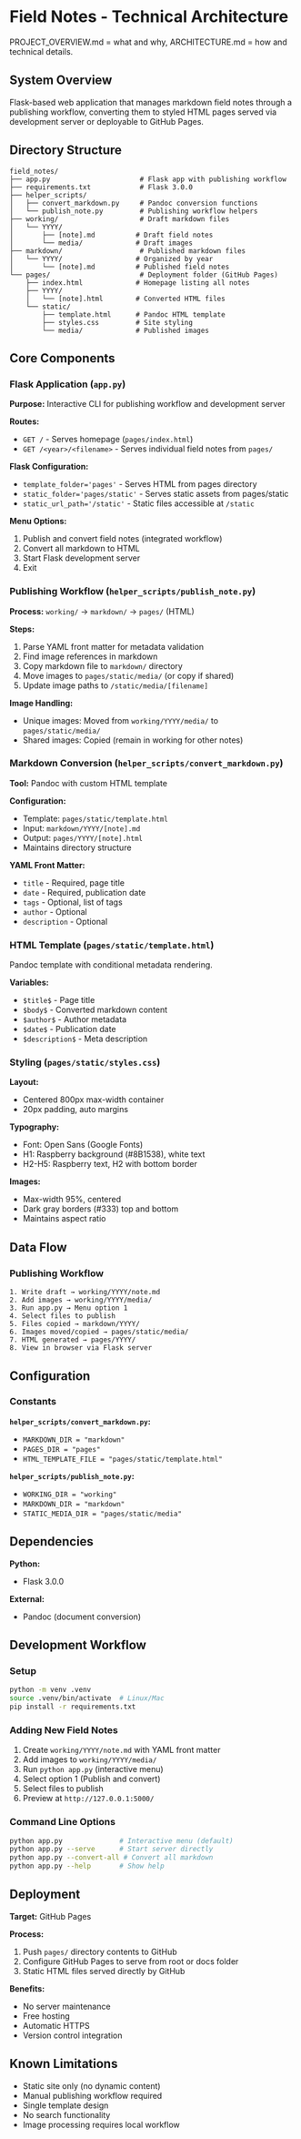 # Field Notes - Technical Architecture

PROJECT_OVERVIEW.md = what and why, ARCHITECTURE.md = how and technical details.

## System Overview

Flask-based web application that manages markdown field notes through a publishing workflow, converting them to styled HTML pages served via development server or deployable to GitHub Pages.

## Directory Structure

```
field_notes/
├── app.py                      # Flask app with publishing workflow
├── requirements.txt            # Flask 3.0.0
├── helper_scripts/
│   ├── convert_markdown.py     # Pandoc conversion functions
│   └── publish_note.py         # Publishing workflow helpers
├── working/                    # Draft markdown files
│   └── YYYY/
│       ├── [note].md          # Draft field notes
│       └── media/             # Draft images
├── markdown/                   # Published markdown files
│   └── YYYY/                  # Organized by year
│       └── [note].md          # Published field notes
└── pages/                      # Deployment folder (GitHub Pages)
    ├── index.html             # Homepage listing all notes
    ├── YYYY/
    │   └── [note].html        # Converted HTML files
    └── static/
        ├── template.html      # Pandoc HTML template
        ├── styles.css         # Site styling
        └── media/             # Published images
```

## Core Components

### Flask Application (`app.py`)

**Purpose:** Interactive CLI for publishing workflow and development server

**Routes:**
- `GET /` - Serves homepage (`pages/index.html`)
- `GET /<year>/<filename>` - Serves individual field notes from `pages/`

**Flask Configuration:**
- `template_folder='pages'` - Serves HTML from pages directory
- `static_folder='pages/static'` - Serves static assets from pages/static
- `static_url_path='/static'` - Static files accessible at `/static`

**Menu Options:**
1. Publish and convert field notes (integrated workflow)
2. Convert all markdown to HTML
3. Start Flask development server
4. Exit

### Publishing Workflow (`helper_scripts/publish_note.py`)

**Process:** `working/` → `markdown/` → `pages/` (HTML)

**Steps:**
1. Parse YAML front matter for metadata validation
2. Find image references in markdown
3. Copy markdown file to `markdown/` directory
4. Move images to `pages/static/media/` (or copy if shared)
5. Update image paths to `/static/media/[filename]`

**Image Handling:**
- Unique images: Moved from `working/YYYY/media/` to `pages/static/media/`
- Shared images: Copied (remain in working for other notes)

### Markdown Conversion (`helper_scripts/convert_markdown.py`)

**Tool:** Pandoc with custom HTML template

**Configuration:**
- Template: `pages/static/template.html`
- Input: `markdown/YYYY/[note].md`
- Output: `pages/YYYY/[note].html`
- Maintains directory structure

**YAML Front Matter:**
- `title` - Required, page title
- `date` - Required, publication date
- `tags` - Optional, list of tags
- `author` - Optional
- `description` - Optional

### HTML Template (`pages/static/template.html`)

Pandoc template with conditional metadata rendering.

**Variables:**
- `$title$` - Page title
- `$body$` - Converted markdown content
- `$author$` - Author metadata
- `$date$` - Publication date
- `$description$` - Meta description

### Styling (`pages/static/styles.css`)

**Layout:**
- Centered 800px max-width container
- 20px padding, auto margins

**Typography:**
- Font: Open Sans (Google Fonts)
- H1: Raspberry background (#8B1538), white text
- H2-H5: Raspberry text, H2 with bottom border

**Images:**
- Max-width 95%, centered
- Dark gray borders (#333) top and bottom
- Maintains aspect ratio

## Data Flow

### Publishing Workflow

```
1. Write draft → working/YYYY/note.md
2. Add images → working/YYYY/media/
3. Run app.py → Menu option 1
4. Select files to publish
5. Files copied → markdown/YYYY/
6. Images moved/copied → pages/static/media/
7. HTML generated → pages/YYYY/
8. View in browser via Flask server
```

## Configuration

### Constants

**`helper_scripts/convert_markdown.py`:**
- `MARKDOWN_DIR = "markdown"`
- `PAGES_DIR = "pages"`
- `HTML_TEMPLATE_FILE = "pages/static/template.html"`

**`helper_scripts/publish_note.py`:**
- `WORKING_DIR = "working"`
- `MARKDOWN_DIR = "markdown"`
- `STATIC_MEDIA_DIR = "pages/static/media"`

## Dependencies

**Python:**
- Flask 3.0.0

**External:**
- Pandoc (document conversion)

## Development Workflow

### Setup

```bash
python -m venv .venv
source .venv/bin/activate  # Linux/Mac
pip install -r requirements.txt
```

### Adding New Field Notes

1. Create `working/YYYY/note.md` with YAML front matter
2. Add images to `working/YYYY/media/`
3. Run `python app.py` (interactive menu)
4. Select option 1 (Publish and convert)
5. Select files to publish
6. Preview at `http://127.0.0.1:5000/`

### Command Line Options

```bash
python app.py              # Interactive menu (default)
python app.py --serve      # Start server directly
python app.py --convert-all # Convert all markdown
python app.py --help       # Show help
```

## Deployment

**Target:** GitHub Pages

**Process:**
1. Push `pages/` directory contents to GitHub
2. Configure GitHub Pages to serve from root or docs folder
3. Static HTML files served directly by GitHub

**Benefits:**
- No server maintenance
- Free hosting
- Automatic HTTPS
- Version control integration

## Known Limitations

- Static site only (no dynamic content)
- Manual publishing workflow required
- Single template design
- No search functionality
- Image processing requires local workflow